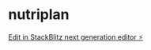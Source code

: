 # nutriplan

[Edit in StackBlitz next generation editor ⚡️](https://stackblitz.com/~/github.com/fkk99/nutriplan)